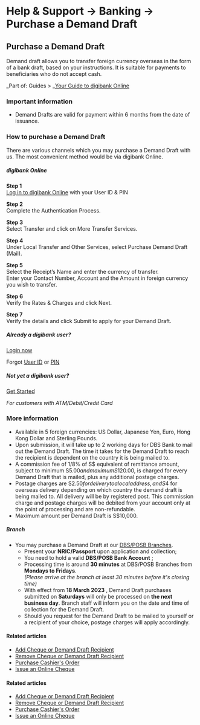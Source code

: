 # Help & Support -> Banking -> Purchase a Demand Draft

## Purchase a Demand Draft

Demand draft allows you to transfer foreign currency overseas in the form of a bank draft, based on your instructions. It is suitable for payments to beneficiaries who do not accept cash.

_Part of: Guides > _[Your Guide to digibank Online](https://www.dbs.com.sg/personal/support/guide-ibanking.html)

### Important information

  * Demand Drafts are valid for payment within 6 months from the date of issuance.



### How to purchase a Demand Draft

There are various channels which you may purchase a Demand Draft with us. The most convenient method would be via digibank Online.

#####  digibank Online

**Step 1**  
[Log in to digibank Online](https://internet-banking.dbs.com.sg/) with your User ID & PIN

**Step 2**  
Complete the Authentication Process. 

**Step 3**  
Select Transfer and click on More Transfer Services. 

**Step 4**  
Under Local Transfer and Other Services, select Purchase Demand Draft (Mail). 

**Step 5**  
Select the Receipt’s Name and enter the currency of transfer.  
Enter your Contact Number, Account and the Amount in foreign currency you wish to transfer. 

**Step 6**  
Verify the Rates & Charges and click Next. 

**Step 7**  
Verify the details and click Submit to apply for your Demand Draft. 

##### Already a digibank user?

[Login now](https://internet-banking.dbs.com.sg/)

Forgot [User ID](https://www.dbs.com.sg/personal/ibanking/ibapl/ib-printuid.html) or [PIN](https://www.dbs.com.sg/personal/ibanking/ibapl/ib-resetpin.html)

##### Not yet a digibank user?

[Get Started](https://www.dbs.com.sg/personal/ibanking/ibapl/ib-apply.html)

_For customers with ATM/Debit/Credit Card_

### More information

  * Available in 5 foreign currencies: US Dollar, Japanese Yen, Euro, Hong Kong Dollar and Sterling Pounds.
  * Upon submission, it will take up to 2 working days for DBS Bank to mail out the Demand Draft. The time it takes for the Demand Draft to reach the recipient is dependent on the country it is being mailed to.
  * A commission fee of 1/8% of S$ equivalent of remittance amount, subject to minimum S$5.00 and maximum S$120.00, is charged for every Demand Draft that is mailed, plus any additional postage charges.
  * Postage charges are S$2.50 for delivery to a local address, and S$4 for overseas delivery depending on which country the demand draft is being mailed to. All delivery will be by registered post. This commission charge and postage charges will be debited from your account only at the point of processing and are non-refundable.
  * Maximum amount per Demand Draft is S$10,000.



#####  Branch

  * You may purchase a Demand Draft at our [DBS/POSB Branches](https://www.dbs.com.sg/index/locator.page?pid=sg-dbs-pweb-header-default-atm-branch-textlink). 
    * Present your **NRIC/Passport** upon application and collection;
    * You need to hold a valid **DBS/POSB Bank Account** ;
    * Processing time is around **30 minutes** at DBS/POSB Branches from **Mondays to Fridays**.  
_(Please arrive at the branch at least 30 minutes before it's closing time)_
    * With effect from **18 March 2023** , Demand Draft purchases submitted on **Saturdays** will only be processed on **the next business day**. Branch staff will inform you on the date and time of collection for the Demand Draft.
    * Should you request for the Demand Draft to be mailed to yourself or a recipient of your choice, postage charges will apply accordingly.



#### Related articles

  * [Add Cheque or Demand Draft Recipient](https://www.dbs.com.sg/personal/support/bank-cheque-purchase-ibcheque-add-recipient.html)
  * [Remove Cheque or Demand Draft Recipient](https://www.dbs.com.sg/personal/support/bank-cheque-purchase-ibcheque-remove-recipient.html)
  * [Purchase Cashier's Order](https://www.dbs.com.sg/personal/support/bank-payeasy-purchase-cashiers-order.html)
  * [Issue an Online Cheque](https://www.dbs.com.sg/personal/support/bank-cheque-purchase-ibcheque.html)



#### Related articles

  * [Add Cheque or Demand Draft Recipient](https://www.dbs.com.sg/personal/support/bank-cheque-purchase-ibcheque-add-recipient.html)
  * [Remove Cheque or Demand Draft Recipient](https://www.dbs.com.sg/personal/support/bank-cheque-purchase-ibcheque-remove-recipient.html)
  * [Purchase Cashier's Order](https://www.dbs.com.sg/personal/support/bank-payeasy-purchase-cashiers-order.html)
  * [Issue an Online Cheque](https://www.dbs.com.sg/personal/support/bank-cheque-purchase-ibcheque.html)


